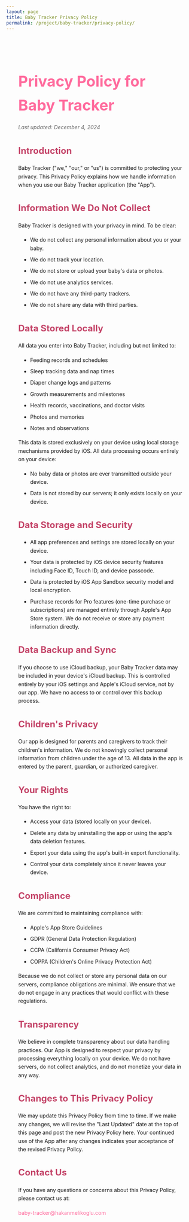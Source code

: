 ```yaml
---
layout: page
title: Baby Tracker Privacy Policy
permalink: /project/baby-tracker/privacy-policy/
---
```


<div class="privacy-policy-content">
  <h1>Privacy Policy for Baby Tracker</h1>
  <p class="last-updated">Last updated: December 4, 2024</p>

  <h2>Introduction</h2>
  <p>Baby Tracker ("we," "our," or "us") is committed to protecting your privacy. This Privacy Policy explains how we handle information when you use our Baby Tracker application (the "App").</p>

  <h2>Information We Do Not Collect</h2>
  <p>Baby Tracker is designed with your privacy in mind. To be clear:</p>
  <ul>
    <li>We do not collect any personal information about you or your baby.</li>
    <li>We do not track your location.</li>
    <li>We do not store or upload your baby's data or photos.</li>
    <li>We do not use analytics services.</li>
    <li>We do not have any third-party trackers.</li>
    <li>We do not share any data with third parties.</li>
  </ul>

  <h2>Data Stored Locally</h2>
  <p>All data you enter into Baby Tracker, including but not limited to:</p>
  <ul>
    <li>Feeding records and schedules</li>
    <li>Sleep tracking data and nap times</li>
    <li>Diaper change logs and patterns</li>
    <li>Growth measurements and milestones</li>
    <li>Health records, vaccinations, and doctor visits</li>
    <li>Photos and memories</li>
    <li>Notes and observations</li>
  </ul>
  <p>This data is stored exclusively on your device using local storage mechanisms provided by iOS. All data processing occurs entirely on your device:</p>
  <ul>
    <li>No baby data or photos are ever transmitted outside your device.</li>
    <li>Data is not stored by our servers; it only exists locally on your device.</li>
  </ul>

  <h2>Data Storage and Security</h2>
  <ul>
    <li>All app preferences and settings are stored locally on your device.</li>
    <li>Your data is protected by iOS device security features including Face ID, Touch ID, and device passcode.</li>
    <li>Data is protected by iOS App Sandbox security model and local encryption.</li>
    <li>Purchase records for Pro features (one-time purchase or subscriptions) are managed entirely through Apple's App Store system. We do not receive or store any payment information directly.</li>
  </ul>

  <h2>Data Backup and Sync</h2>
  <p>If you choose to use iCloud backup, your Baby Tracker data may be included in your device's iCloud backup. This is controlled entirely by your iOS settings and Apple's iCloud service, not by our app. We have no access to or control over this backup process.</p>

  <h2>Children's Privacy</h2>
  <p>Our app is designed for parents and caregivers to track their children's information. We do not knowingly collect personal information from children under the age of 13. All data in the app is entered by the parent, guardian, or authorized caregiver.</p>

  <h2>Your Rights</h2>
  <p>You have the right to:</p>
  <ul>
    <li>Access your data (stored locally on your device).</li>
    <li>Delete any data by uninstalling the app or using the app's data deletion features.</li>
    <li>Export your data using the app's built-in export functionality.</li>
    <li>Control your data completely since it never leaves your device.</li>
  </ul>

  <h2>Compliance</h2>
  <p>We are committed to maintaining compliance with:</p>
  <ul>
    <li>Apple's App Store Guidelines</li>
    <li>GDPR (General Data Protection Regulation)</li>
    <li>CCPA (California Consumer Privacy Act)</li>
    <li>COPPA (Children's Online Privacy Protection Act)</li>
  </ul>
  <p>Because we do not collect or store any personal data on our servers, compliance obligations are minimal. We ensure that we do not engage in any practices that would conflict with these regulations.</p>

  <h2>Transparency</h2>
  <p>We believe in complete transparency about our data handling practices. Our App is designed to respect your privacy by processing everything locally on your device. We do not have servers, do not collect analytics, and do not monetize your data in any way.</p>

  <h2>Changes to This Privacy Policy</h2>
  <p>We may update this Privacy Policy from time to time. If we make any changes, we will revise the "Last Updated" date at the top of this page and post the new Privacy Policy here. Your continued use of the App after any changes indicates your acceptance of the revised Privacy Policy.</p>

  <h2>Contact Us</h2>
  <p>If you have any questions or concerns about this Privacy Policy, please contact us at:</p>
  <p><a href="mailto:baby-tracker@hakanmelikoglu.com">baby-tracker@hakanmelikoglu.com</a></p>
</div>

<style>
.privacy-policy-content {
  max-width: 800px;
  margin: 0 auto;
  padding: 2rem;
  line-height: 1.6;
}

.privacy-policy-content h1 {
  color: #FF6B9D;
  margin-bottom: 1rem;
  font-size: 2.5rem;
}

.privacy-policy-content h2 {
  color: #C44569;
  margin-top: 2rem;
  margin-bottom: 1rem;
  font-size: 1.5rem;
}

.privacy-policy-content h3 {
  color: #FF6B9D;
  margin-top: 1.5rem;
  margin-bottom: 0.5rem;
  font-size: 1.2rem;
}

.privacy-policy-content ul {
  margin: 1rem 0;
  padding-left: 2rem;
}

.privacy-policy-content li {
  margin: 0.5rem 0;
}

.privacy-policy-content p {
  margin: 1rem 0;
  color: var(--text-color);
}

.privacy-policy-content .last-updated {
  color: #666;
  font-style: italic;
  margin-bottom: 2rem;
}

.privacy-policy-content a {
  color: #FF6B9D;
  text-decoration: none;
}

.privacy-policy-content a:hover {
  text-decoration: underline;
}

@media (max-width: 768px) {
  .privacy-policy-content {
    padding: 1rem;
  }
  
  .privacy-policy-content h1 {
    font-size: 2rem;
  }
}
</style>
